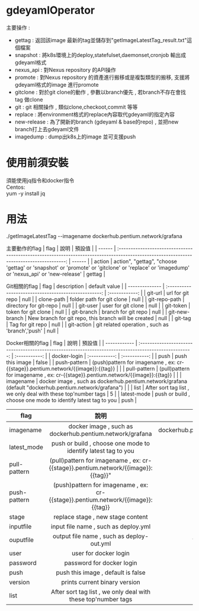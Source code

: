 # gdeyamlOperator
主要操作 :
- gettag : 返回該image 最新的tag並儲存到"getImageLatestTag_result.txt"這個檔案
- snapshot : 將k8s環境上的deploy,statefulset,daemonset,cronjob 輸出成gdeyaml格式
- nexus_api : 對Nexus repository 的API操作
- promote : 對Nexus repository 的資產進行搬移或是複製類型的搬移, 支援將gdeyaml格式的image 進行promote
- gitclone : 對於git clone的動作 , 參數以branch優先 , 若branch不存在會找tag 做clone
- git : git 相關操作 , 類似clone,checkoot,commit 等等
- replace : 將environment格式的replace內容取代gdeyaml的指定內容
- new-release : 為了開新的branch (gdeyaml & base的repo) , 並把new branch打上去gdeyaml文件
- imagedump : dump出k8s上的image 並可支援push


# 使用前須安裝
須能使用jq指令和docker指令 <br>
Centos:<br>
  yum -y install jq

# 用法
./getImageLatestTag --imagename dockerhub.pentium.network/grafana

主要動作的flag
| flag   |                                                                   說明                                                                   | 預設值 |
| ------ | :--------------------------------------------------------------------------------------------------------------------------------------: | ------ |
| action | action", "gettag", "choose 'gettag' or 'snapshot' or 'promote' or 'gitclone' or 'replace' or 'imagedump' or 'nexus_api' or 'new-release' | gettag |

Git相關的flag
| flag           |                     description                      | default value  |
| -------------- | :--------------------------------------------------: | :------------: |
| git-url        |                   url for git repo                   |  null          |
| clone-path     |              folder path for git clone               |  null          |
| git-repo-path  |                directory for git-repo                |  null          |
| git-user       |                  user for git clone                  |  null          |
| git-token      |                 token for git clone                  |  null          |
| git-branch     |                 branch for git repo                  |  null          |
| git-new-branch | New branch for git repo, this branch will be created |  null          |
| git-tag        |                   Tag for git repo                   |  null          |
| git-action     |   git related operation , such as 'branch','push'    |  null          |

Docker相關的flag
| flag         |                                                  說明                                                  |    預設值     |
| ------------ | :----------------------------------------------------------------------------------------------------: | :-----------: |
| docker-login |                                             :-----------:                                              | :-----------: |
| push         |                                            push this image                                             |     false     |
| push-pattern |            (push)pattern for imagename , ex: cr-{{stage}}.pentium.network/{{image}}:{{tag}}            |               |
| pull-pattern |            (pull)pattern for imagename , ex: cr-{{stage}}.pentium.network/{{image}}:{{tag}}            |               |
| imagename    | docker image , such as dockerhub.pentium.network/grafana (default "dockerhub.pentium.network/grafana") |               |
| list         |                     After sort tag list , we only deal with these top'number tags                      |       5       |
| latest-mode  |                     push or build , choose one mode to identify latest tag to you                      |     push      |

| flag         |                                       說明                                        |              預設值               |
| ------------ | :-------------------------------------------------------------------------------: | :-------------------------------: |
| imagename    |             docker image , such as dockerhub.pentium.network/grafana              | dockerhub.pentium.network/grafana |
| latest_mode  |           push or build , choose one mode to identify latest tag to you           |               push                |
| pull-pattern | (pull)pattern for imagename , ex: cr-{{stage}}.pentium.network/{{image}}:{{tag}}" |               null                |
| push-pattern | (push)pattern for imagename , ex: cr-{{stage}}.pentium.network/{{image}}:{{tag}}  |               null                |
| stage        |                         replace stage , new stage content                         |               null                |
| inputfile    |                       input file name , such as deploy.yml                        |               null                |
| ouputfile    |                     output file name , such as deploy-out.yml                     |            tmp_out.yml            |
| user         |                               user for docker login                               |               null                |
| password     |                             password for docker login                             |               null                |
| push         |                        push this image , default is false                         |               false               |
| version      |                           prints current binary version                           |               false               |
| list         |           After sort tag list , we only deal with these top'number tags           |                 5                 |
